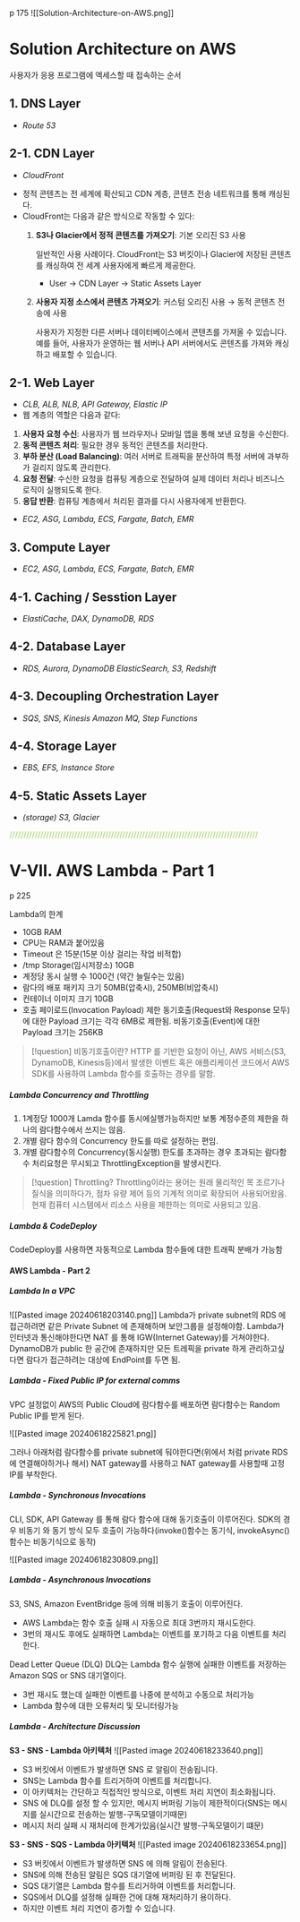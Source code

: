 p 175
![[Solution-Architecture-on-AWS.png]]

# Solution Architecture on AWS
사용자가 응용 프로그램에 엑세스할 때 접속하는 순서

## 1. DNS Layer
* *Route 53*
## 2-1. CDN Layer
* *CloudFront*
- 정적 콘텐츠는 전 세계에 확산되고 CDN 계층, 콘텐츠 전송 네트워크를 통해 캐싱된다.
- CloudFront는 다음과 같은 방식으로 작동할 수 있다:
    1. **S3나 Glacier에서 정적 콘텐츠를 가져오기**: 기본 오리진 S3 사용
        
        일반적인 사용 사례이다. CloudFront는 S3 버킷이나 Glacier에 저장된 콘텐츠를 캐싱하여 전 세계 사용자에게 빠르게 제공한다.
        
        - User → CDN Layer → Static Assets Layer
    2. **사용자 지정 소스에서 콘텐츠 가져오기**: 커스텀 오리진 사용 → 동적 콘텐츠 전송에 사용
        
        사용자가 지정한 다른 서버나 데이터베이스에서 콘텐츠를 가져올 수 있습니다. 예를 들어, 사용자가 운영하는 웹 서버나 API 서버에서도 콘텐츠를 가져와 캐싱하고 배포할 수 있습니다.
## 2-1. Web Layer
- _CLB, ALB, NLB, API Gateway, Elastic IP_
- 웹 계층의 역할은 다음과 같다:

1. **사용자 요청 수신**: 사용자가 웹 브라우저나 모바일 앱을 통해 보낸 요청을 수신한다.
2. **동적 콘텐츠 처리**: 필요한 경우 동적인 콘텐츠를 처리한다.
3. **부하 분산 (Load Balancing)**: 여러 서버로 트래픽을 분산하여 특정 서버에 과부하가 걸리지 않도록 관리한다.
4. **요청 전달**: 수신한 요청을 컴퓨팅 계층으로 전달하여 실제 데이터 처리나 비즈니스 로직이 실행되도록 한다.
5. **응답 반환**: 컴퓨팅 계층에서 처리된 결과를 다시 사용자에게 반환한다.
* *EC2, ASG, Lambda, ECS, Fargate, Batch, EMR*
## 3. Compute Layer
- _EC2, ASG, Lambda, ECS, Fargate, Batch, EMR_

## 4-1. Caching / Sesstion Layer
- _ElastiCache, DAX, DynamoDB, RDS_

## 4-2. Database Layer
- _RDS, Aurora, DynamoDB ElasticSearch, S3, Redshift_

## 4-3. Decoupling Orchestration Layer
- _SQS, SNS, Kinesis Amazon MQ, Step Functions_

## 4-4. Storage Layer
- _EBS, EFS, Instance Store_

## 4-5. Static Assets Layer
- _(storage) S3, Glacier_



<font color="#92d050">////////////////////////////////////////////////////////////////////////////////////////</font>

# V-VII. AWS Lambda - Part 1
p 225

Lambda의 한계
* 10GB RAM
* CPU는 RAM과 붙어있음
* Timeout 은 15분(15분 이상 걸리는 작업 비적합)
* /tmp Storage(임시저장소) 10GB
* 계정당 동시 실행 수 1000건 (약간 늘릴수는 있음)
* 람다의 배포 패키지 크기 50MB(압축시), 250MB(비압축시)
* 컨테이너 이미지 크기 10GB
* 호출 페이로드(Invocation Payload) 제한
	동기호출(Request와 Response 모두)에 대한 Payload 크기는 각각 6MB로 제한됨.
	비동기호출(Event)에 대한 Payload 크기는 256KB 
	
 >[!question] 비동기호출이란?
 >HTTP 를 기반한 요청이 아닌, AWS 서비스(S3, DynamoDB, Kinesis등)에서 발생한 이벤트 혹은 애플리케이션 코드에서 AWS SDK를 사용하여 Lambda 함수를 호출하는 경우를 말함.
 >
	

##### Lambda Concurrency and Throttling
1. 1계정당 1000개 Lamda 함수를 동시에실행가능하지만 보통 계정수준의 제한을 하나의 람다함수에서 쓰지는 않음. 
2. 개별 람다 함수의 Concurrency 한도를 따로 설정하는 편임. 
3. 개별 람다함수의 Concurrency(동시실행) 한도를 초과하는 경우 초과되는 람다함수 처리요청은 무시되고 ThrottlingException을 발생시킨다. 
 >[!question] Throttling?
 >Throttling이라는 용어는 원래 물리적인 목 조르기나 질식을 의미하다가, 점차 유량 제어 등의 기계적 의미로 확장되어 사용되어왔음.  현재 컴퓨터 시스템에서 리소스 사용을 제한하는 의미로 사용되고 있음. 
 >

##### Lambda & CodeDeploy
CodeDeploy를 사용하면 자동적으로 Lambda 함수들에 대한 트래픽 분배가 가능함

#### AWS Lambda - Part 2

##### Lambda In a VPC
![[Pasted image 20240618203140.png]]
Lambda가 private subnet의 RDS 에 접근하려면 같은 Private Subnet 에 존재해하며 보안그룹을 설정해야함. Lambda가 인터넷과 통신해야한다면 NAT 를 통해 IGW(Internet Gateway)를 거쳐야한다.
DynamoDB가 public 한 공간에 존재하지만 모든 트레픽을 private 하게 관리하고싶다면 람다가 접근하려는 대상에 EndPoint를 두면 됨.

##### Lambda - Fixed Public IP for external comms
VPC 설정없이 AWS의 Public Cloud에 람다함수를 배포하면 람다함수는 Random Public IP를 받게 된다. 

![[Pasted image 20240618225821.png]]

그러나 아래처럼 람다함수를 private subnet에 둬야한다면(위에서 처럼 private RDS 에 연결해야하거나 해서) NAT gateway를 사용하고 NAT gateway를 사용할때 고정 IP를 부착한다. 

##### Lambda - Synchronous Invocations
CLI, SDK, API Gateway 를 통해 람다 함수에 대해 동기호출이 이루어진다.
SDK의 경우 비동기 와 동기 방식 모두 호출이 가능하다(invoke()함수는 동기식, invokeAsync()함수는 비동기식으로 동작)

![[Pasted image 20240618230809.png]]

##### Lambda - Asynchronous Invocations
S3, SNS, Amazon EventBridge 등에 의해 비동기 호출이 이루어진다.
* AWS Lambda는 함수 호출 실패 시 자동으로 최대 3번까지 재시도한다.
* 3번의 재시도 후에도 실패하면 Lambda는 이벤트를 포기하고 다음 이벤트를 처리한다.

Dead Letter Queue (DLQ)
DLQ는 Lambda 함수 실행에 실패한 이벤트를 저장하는 Amazon SQS or SNS 대기열이다. 
* 3번 재시도 했는데 실패한 이벤트를 나중에 분석하고 수동으로 처리가능
* Lambda 함수에 대한 오류처리 및 모니터링가능 

##### Lambda - Architecture Discussion

**S3 - SNS - Lambda 아키텍처**
![[Pasted image 20240618233640.png]]
- S3 버킷에서 이벤트가 발생하면 SNS 로 알림이 전송됩니다.
- SNS는 Lambda 함수를 트리거하여 이벤트를 처리합니다.
- 이 아키텍처는 간단하고 직접적인 방식으로, 이벤트 처리 지연이 최소화됩니다.
- SNS 에 DLQ를 설정 할 수 있지만, 메시지 버퍼링 기능이 제한적이다(SNS는 메시지를 실시간으로 전송하는 발행-구독모델이기때문)
- 메시지 처리 실패 시 재처리에 한계가있음(실시간 발행-구독모델이기 떄문)

**S3 - SNS - SQS - Lambda 아키텍처**
![[Pasted image 20240618233654.png]]
- S3 버킷에서 이벤트가 발생하면 SNS 에 의해 알림이 전송된다. 
- SNS에 의해 전송된 알림은 SQS 대기열에 버퍼링 된 후 전달된다. 
- SQS 대기열은 Lambda 함수를 트리거하여 이벤트를 처리합니다.
- SQS에서 DLQ를 설정해 실패한 건에 대해 재처리하기 용이하다. 
- 하지만 이벤트 처리 지연이 증가할 수 있습니다.

